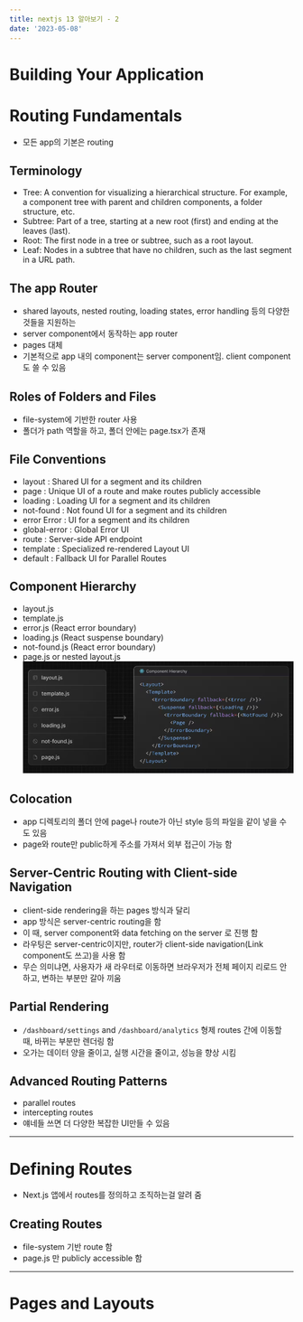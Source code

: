 ```yaml
---
title: nextjs 13 알아보기 - 2
date: '2023-05-08'
---
```


# Building Your Application

# Routing Fundamentals
- 모든 app의 기본은 routing

## Terminology
- Tree: A convention for visualizing a hierarchical structure. For example, a component 
tree with parent and children components, a folder structure, etc.
- Subtree: Part of a tree, starting at a new root (first) and ending at the leaves (last).
- Root: The first node in a tree or subtree, such as a root layout.
- Leaf: Nodes in a subtree that have no children, such as the last segment in a URL path.

## The app Router
- shared layouts, nested routing, loading states, error handling 등의 다양한 것들을 지원하는
- server component에서 동작하는 app router
- pages 대체
- 기본적으로 app 내의 component는 server component임. client component도 쓸 수 있음

## Roles of Folders and Files
- file-system에 기반한 router 사용
- 폴더가 path 역할을 하고, 폴더 안에는 page.tsx가 존재

## File Conventions
- layout : Shared UI for a segment and its children
- page : Unique UI of a route and make routes publicly accessible
- loading : Loading UI for a segment and its children
- not-found : Not found UI for a segment and its children
- error	Error : UI for a segment and its children
- global-error : Global Error UI
- route : Server-side API endpoint
- template : Specialized re-rendered Layout UI
- default : Fallback UI for Parallel Routes

## Component Hierarchy
- layout.js
- template.js
- error.js (React error boundary)
- loading.js (React suspense boundary)
- not-found.js (React error boundary)
- page.js or nested layout.js
![](.nextjs13-2_images/e0bb1626.png)

## Colocation
- app 디렉토리의 폴더 안에 page나 route가 아닌 style 등의 파일을 같이 넣을 수도 있음
- page와 route만 public하게 주소를 가져서 외부 접근이 가능 함

## Server-Centric Routing with Client-side Navigation
- client-side rendering을 하는 pages 방식과 달리
- app 방식은 server-centric routing을 함
- 이 때, server component와 data fetching on the server 로 진행 함
- 라우팅은 server-centric이지만, router가 client-side navigation(Link component도 쓰고)을 사용 함
- 무슨 의미냐면, 사용자가 새 라우터로 이동하면 브라우저가 전체 페이지 리로드 안하고, 변하는 부분만 갈아 끼움

## Partial Rendering
- `/dashboard/settings` and `/dashboard/analytics` 형제 routes 간에 이동할 때, 바뀌는 부분만 렌더링 함
- 오가는 데이터 양을 줄이고, 실행 시간을 줄이고, 성능을 향상 시킴

## Advanced Routing Patterns
- parallel routes
- intercepting routes
- 얘네들 쓰면 더 다양한 복잡한 UI만들 수 있음

---

# Defining Routes
- Next.js 앱에서 routes를 정의하고 조직하는걸 알려 줌

## Creating Routes
- file-system 기반 route 함
- page.js 만 publicly accessible 함

---

# Pages and Layouts